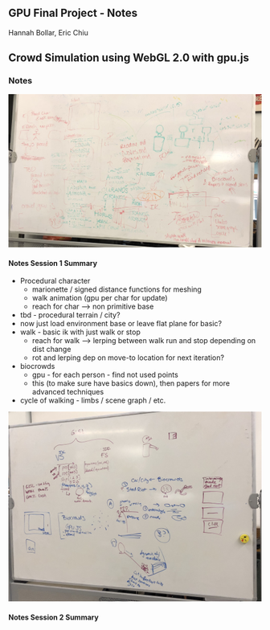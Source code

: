 ## GPU Final Project - Notes
Hannah Bollar, Eric Chiu

## Crowd Simulation using WebGL 2.0 with gpu.js

### Notes

![1](./images/1.jpg)
#### Notes Session 1 Summary
- Procedural character
	- marionette / signed distance functions for meshing
	- walk animation (gpu per char for update)
	- reach for char --> non primitive base
- tbd - procedural terrain / city?
- now just load environment base or leave flat plane for basic?
- walk - basic ik with just walk or stop
	- reach for walk --> lerping between walk run and stop depending on dist change
	- rot and lerping dep on move-to location for next iteration?
- biocrowds
	- gpu - for each person - find not used points
	- this (to make sure have basics down), then papers for more advanced techniques
- cycle of walking - limbs / scene graph / etc.

![2](./images/2.jpg)
#### Notes Session 2 Summary